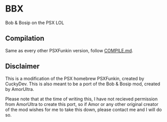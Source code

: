 # BBX
Bob & Bosip on the PSX LOL

## Compilation
Same as every other PSXFunkin version, follow [COMPILE.md](/COMPILE.md).

## Disclaimer
This is a modification of the PSX homebrew PSXFunkin, created by CuckyDev.
This is also meant to be a port of the Bob & Bosip mod, created by AmorUltra.

Please note that at the time of writing this, I have not recieved permission from AmorUltra to create this port, so if Amor or any other original creator of the mod wishes for me to take this down, please contact me and I will do so.